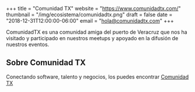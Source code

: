 +++
title = "Comunidad TX"
website = "https://www.comunidadtx.com/"
thumbnail = "/img/ecosistema/comunidadtx.png"
draft = false
date = "2018-12-31T12:00:00-06:00"
email = "hola@comunidadtx.com"
+++



ComunidadTX es una comunidad amiga del puerto de Veracruz que nos ha visitado y participado en nuestros meetups y apoyado en la difusión de nuestros eventos.

## Sobre Comunidad TX

Conectando software, talento y negocios, los puedes encontrar [Comunidad TX](www.facebook.com/groups/comunidadtx)
